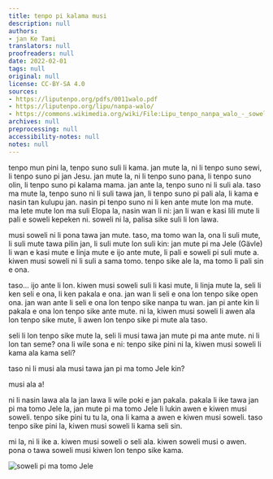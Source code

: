 ```yaml
---
title: tenpo pi kalama musi
description: null
authors:
- jan Ke Tami
translators: null
proofreaders: null
date: 2022-02-01
tags: null
original: null
license: CC-BY-SA 4.0
sources:
- https://liputenpo.org/pdfs/0011walo.pdf
- https://liputenpo.org/lipu/nanpa-walo/
- https://commons.wikimedia.org/wiki/File:Lipu_tenpo_nanpa_walo_-_soweli_pi_ma_tomo_Jele.png
archives: null
preprocessing: null
accessibility-notes: null
notes: null
---
```


tenpo mun pini la, tenpo suno suli li kama. jan mute la, ni li tenpo suno sewi, li tenpo suno pi jan Jesu. jan mute la, ni li tenpo suno pana, li tenpo suno olin, li tenpo suno pi kalama mama. jan ante la, tenpo suno ni li suli ala. taso ma mute la, tenpo suno ni li suli tawa jan, li tenpo suno pi pali ala, li kama e nasin tan kulupu jan. nasin pi tenpo suno ni li ken ante mute lon ma mute. ma lete mute lon ma suli Elopa la, nasin wan li ni: jan li wan e kasi lili mute li pali e soweli kepeken ni. soweli ni la, palisa sike suli li lon lawa.

musi soweli ni li pona tawa jan mute. taso, ma tomo wan la, ona li suli mute, li suli mute tawa pilin jan, li suli mute lon suli kin: jan mute pi ma Jele (Gävle) li wan e kasi mute e linja mute e ijo ante mute, li pali e soweli pi suli mute a. kiwen musi soweli ni li suli a sama tomo. tenpo sike ale la, ma tomo li pali sin e ona.

taso… ijo ante li lon. kiwen musi soweli suli li kasi mute, li linja mute la, seli li ken seli e ona, li ken pakala e ona. jan wan li seli e ona lon tenpo sike open ona. jan wan ante li seli e ona lon tenpo sike nanpa tu wan. jan pi ante kin li pakala e ona lon tenpo sike ante mute. ni la, kiwen musi soweli li awen ala lon tenpo sike mute, li awen lon tenpo sike pi mute ala taso.

seli li lon tenpo sike mute la, seli li musi tawa jan mute pi ma ante mute. ni li lon tan seme? ona li wile sona e ni: tenpo sike pini ni la, kiwen musi soweli li kama ala kama seli?

taso ni li musi ala musi tawa jan pi ma tomo Jele kin?

musi ala a!

ni li nasin lawa ala la jan lawa li wile poki e jan pakala. pakala li ike tawa jan pi ma tomo Jele la, jan mute pi ma tomo Jele li lukin awen e kiwen musi soweli. tenpo sike pini tu tu la, ona li kama a awen e kiwen musi soweli. taso tenpo sike pini la, kiwen musi soweli li kama seli sin.

mi la, ni li ike a. kiwen musi soweli o seli ala. kiwen soweli musi o awen. pona o tawa soweli musi kiwen lon tenpo sike kama.

![soweli pi ma tomo Jele](https://upload.wikimedia.org/wikipedia/commons/1/18/Lipu_tenpo_nanpa_walo_-_soweli_pi_ma_tomo_Jele.png)